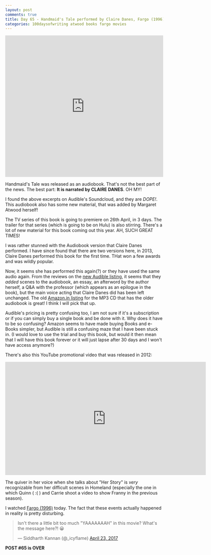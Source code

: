 ```yaml
---
layout: post
comments: true
title: Day 65 - Handmaid's Tale performed by Claire Danes, Fargo (1996) - DISTURBING
categories: 100daysofwriting atwood books fargo movies
---
```


<iframe width="100%" height="450" scrolling="no" frameborder="no"
src="https://w.soundcloud.com/player/?url=https%3A//api.soundcloud.com/playlists/317735717&amp;auto_play=false&amp;hide_related=false&amp;show_comments=true&amp;show_user=true&amp;show_reposts=false&amp;visual=true"></iframe>

Handmaid's Tale was released as an audiobook. That's not the best part of the
news. The best part: **It is narrated by CLAIRE DANES**. OH MY!

I found the above excerpts on Audible's Soundcloud, and they are _DOPE!_. This
audiobook also has some new material, that was added by Margaret Atwood herself!

The TV series of this book is going to premiere on 26th April, in 3 days. The
trailer for that series (which is going to be on Hulu) is also stirring. There's
a lot of new material for this book coming out this year. AH, SUCH GREAT TIMES!

I was rather stunned with the Audiobook version that Claire Danes performed. I
have since found that there are two versions here, in 2013, Claire Danes
performed this book for the first time. THat won a few awards and was wildly
popular.

Now, it seems she has performed this again(?) or they have used the same audio
again. From the reviews on the [new Audible
listing](http://www.audible.com/pd/Fiction/The-Handmaids-Tale-Special-Edition-Audiobook/B06XFW9YZ5/ref=t2_asin_pd_anonhp),
it seems that they _added_ scenes to the audiobook, an essay, an afterword by
the author herself, a Q&A with the professor (which appears as an epilogue in
the book), but the main voice acting that Claire Danes did has been left
unchanged. The old [Amazon.in
listing](http://www.amazon.in/Handmaids-Tale-Classic-Collection/dp/1480560103/ref=sr_1_1_twi_mp3_6) for the MP3 CD
that has the older audiobook is great! I think I will pick that up.

Audible's pricing is pretty confusing too, I am not sure if it's a subscription
or if you can simply buy a single book and be done with it. Why does it have to
be so confusing? Amazon seems to have made buying Books and e-Books simpler, but
Audible is still a confusing maze that I have been stuck in. (I would love to
use the trial and buy this book, but would it then mean that I will have this
book forever or it will just lapse after 30 days and I won't have access
anymore?)

There's also this YouTube promotional video that was released in 2012:

<iframe width="640" height="360"
src="https://www.youtube.com/embed/hmdfdx3IKN0" frameborder="0"
allowfullscreen></iframe>

The quiver in her voice when she talks about "Her Story" is _very_ recognizable
from her difficult scenes in Homeland (especially the one in which Quinn ( :( )
and Carrie shoot a video to show Franny in the previous season).

I watched [Fargo
(1996)](http://www.imdb.com/title/tt0116282/) today. The fact that these events
actually happened in reality is pretty disturbing.

<blockquote class="twitter-tweet" data-conversation="none" data-lang="en"><p
lang="en" dir="ltr">Isn&#39;t there a little bit too much &quot;YAAAAAAAH&quot;
in this movie? What&#39;s the message here?! 😀</p>&mdash; Siddharth Kannan
(@_icyflame) <a
href="https://twitter.com/_icyflame/status/856202746864652288">April 23,
2017</a></blockquote>
<script async src="//platform.twitter.com/widgets.js" charset="utf-8"></script>

**POST #65 is OVER**
